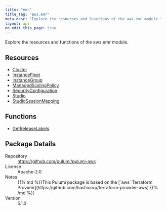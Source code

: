 ```yaml
---
title: "emr"
title_tag: "aws.emr"
meta_desc: "Explore the resources and functions of the aws.emr module."
layout: api
no_edit_this_page: true
---
```


<!-- WARNING: this file was generated by Pulumi Docs Generator. -->
<!-- Do not edit by hand unless you're certain you know what you are doing! -->

Explore the resources and functions of the aws.emr module.

<h2 id="resources">Resources</h2>
<ul class="api">
    <li><a href="cluster" title="Cluster"><span class="api-symbol api-symbol--resource"></span>Cluster</a></li>
    <li><a href="instancefleet" title="InstanceFleet"><span class="api-symbol api-symbol--resource"></span>InstanceFleet</a></li>
    <li><a href="instancegroup" title="InstanceGroup"><span class="api-symbol api-symbol--resource"></span>InstanceGroup</a></li>
    <li><a href="managedscalingpolicy" title="ManagedScalingPolicy"><span class="api-symbol api-symbol--resource"></span>ManagedScalingPolicy</a></li>
    <li><a href="securityconfiguration" title="SecurityConfiguration"><span class="api-symbol api-symbol--resource"></span>SecurityConfiguration</a></li>
    <li><a href="studio" title="Studio"><span class="api-symbol api-symbol--resource"></span>Studio</a></li>
    <li><a href="studiosessionmapping" title="StudioSessionMapping"><span class="api-symbol api-symbol--resource"></span>StudioSessionMapping</a></li>
</ul>

<h2 id="functions">Functions</h2>
<ul class="api">
    <li><a href="getreleaselabels" title="GetReleaseLabels"><span class="api-symbol api-symbol--function"></span>GetReleaseLabels</a></li>
</ul>

<h2 id="package-details">Package Details</h2>
<dl class="package-details">
	<dt>Repository</dt>
	<dd><a href="https://github.com/pulumi/pulumi-aws">https://github.com/pulumi/pulumi-aws</a></dd>
	<dt>License</dt>
	<dd>Apache-2.0</dd>
	<dt>Notes</dt>
	<dd>{{% md %}}This Pulumi package is based on the [`aws` Terraform Provider](https://github.com/hashicorp/terraform-provider-aws).{{% /md %}}</dd>
	<dt>Version</dt>
	<dd>5.1.3</dd>
</dl>

